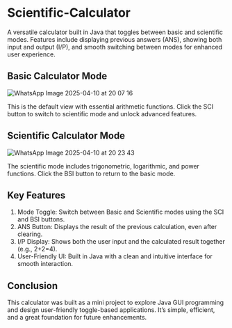 # Scientific-Calculator
A versatile calculator built in Java that toggles between basic and scientific modes. Features include displaying previous answers (ANS), showing both input and output (I/P), and smooth switching between modes for enhanced user experience.

## Basic Calculator Mode

![WhatsApp Image 2025-04-10 at 20 07 16](https://github.com/user-attachments/assets/eb30a291-3829-4b8e-b991-9bcf2024049f)

This is the default view with essential arithmetic functions.
Click the SCI button to switch to scientific mode and unlock advanced features.

## Scientific Calculator Mode

![WhatsApp Image 2025-04-10 at 20 23 43](https://github.com/user-attachments/assets/41dbef51-435d-428a-bc78-46c35693bcaf)

The scientific mode includes trigonometric, logarithmic, and power functions.
Click the BSI button to return to the basic mode.

## Key Features

1. Mode Toggle: Switch between Basic and Scientific modes using the SCI and BSI buttons.
2. ANS Button: Displays the result of the previous calculation, even after clearing.
3. I/P Display: Shows both the user input and the calculated result together (e.g., 2+2=4).
4. User-Friendly UI: Built in Java with a clean and intuitive interface for smooth interaction.

## Conclusion

This calculator was built as a mini project to explore Java GUI programming and design user-friendly toggle-based applications. It’s simple, efficient, and a great foundation for future enhancements.
